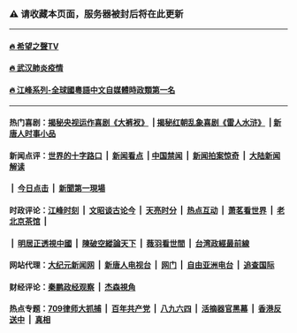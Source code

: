 ### ⚠️ 请收藏本页面，服务器被封后将在此更新
---
#### [🔥 希望之聲TV](http://143.198.97.231/soh-tv/?ts=01300301)
#### [🔥 武汉肺炎疫情](http://143.198.97.231:10000/videos/corona/)
#### [🔥 江峰系列-全球國粵語中文自媒體時政類第一名](http://143.198.97.231/today-in-history/) 


------------------------------------------------------------------------------------------------------------------------------------------------------------------

#### 热门喜剧：[揭秘央视运作喜剧《大裤衩》](http://143.198.97.231:10000/videos/res/big-shorts/) &nbsp;|&nbsp;[揭秘红朝乱象喜剧《雷人水浒》](http://143.198.97.231:10000/videos/res/OutlawsOfMarsh/) &nbsp;|&nbsp;[新唐人时事小品](http://143.198.97.231:10000/videos/res/comedy/)

#### 新闻点评：[世界的十字路口](http://143.198.97.231/tanghao/) &nbsp;|&nbsp; [新闻看点](http://143.198.97.231/news-insight/) &nbsp;|&nbsp;[中国禁闻](http://143.198.97.231/ntdtv-news/) &nbsp;|&nbsp; [新闻拍案惊奇](http://143.198.97.231/dayu/) &nbsp;|&nbsp; [大陆新闻解读](http://143.198.97.231/ntdtv-comedy/)
####   &nbsp;|&nbsp;  [今日点击](http://143.198.97.231/news-click/)  &nbsp;|&nbsp; [新聞第一現場](http://143.198.97.231/primary-scene/) 

#### 时政评论：[江峰时刻](http://143.198.97.231/today-in-history/) &nbsp;|&nbsp; [文昭谈古论今](http://143.198.97.231/wenzhao/) &nbsp;|&nbsp; [天亮时分](http://143.198.97.231/tianliang/) &nbsp;|&nbsp; [热点互动](http://143.198.97.231/ntdtv-rdhd/) &nbsp;|&nbsp; [萧茗看世界](http://143.198.97.231/simonegao/) &nbsp;|&nbsp; [老北京茶馆](http://143.198.97.231/teahouse/)  &nbsp;|&nbsp;  
####   &nbsp;|&nbsp;  [明居正透視中國](http://143.198.97.231/decoding-china/)  &nbsp;|&nbsp; [陳破空縱論天下](http://143.198.97.231/pokong/)  &nbsp;|&nbsp; [薇羽看世間](http://143.198.97.231/weiyu/)  &nbsp;|&nbsp; [台湾政經最前線](http://143.198.97.231/taiwan/)   

#### 网站代理：[大纪元新闻网](http://143.198.97.231:10080/gb/) &nbsp;|&nbsp; [新唐人电视台](http://143.198.97.231:8808/gb/) &nbsp;|&nbsp; [网门](http://143.198.97.231:11000/) &nbsp;|&nbsp; [自由亚洲电台](http://143.198.97.231:9800/mandarin/) &nbsp;|&nbsp; [追查国际](http://143.198.97.231:10010/)

#### 财经评论：[秦鹏政经观察](http://143.198.97.231/qinpeng/) &nbsp;|&nbsp; [杰森視角 ](http://143.198.97.231/jason/)

#### 热点专题：[709律师大抓捕](http://143.198.97.231:10000/videos/709/) &nbsp;|&nbsp; [百年共产党](http://143.198.97.231:10000/videos/ccp.html) &nbsp;|&nbsp; [八九六四](http://143.198.97.231:10000/videos/88/)  &nbsp;|&nbsp; [活摘器官黑幕](http://143.198.97.231:10000/videos/res/Organs/)  &nbsp;|&nbsp; [香港反送中](http://143.198.97.231:10000/videos/res/hk/)  &nbsp;|&nbsp; [真相](http://143.198.97.231:10000/videos/truth.html)

<img src='http://gfw-breaker.win/link40.md' width='0px' height='0px'/>
